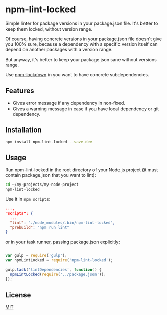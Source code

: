 npm-lint-locked
=========================

Simple linter for package versions in your package.json file. It's better to keep them locked, without version range.

Of course, having concrete versions in your package.json file doesn't give you 100% sure, because a dependency with a specific version itself can depend on another packages with a version range.

But anyway, it's better to keep your package.json sane without versions range.

Use [npm-lockdown](https://github.com/mozilla/npm-lockdown) in you want to have concrete subdependencies.

## Features

* Gives error message if any dependency in non-fixed.
* Gives a warning message in case if you have local dependency or git dependency.

## Installation

```bash
npm install npm-lint-locked --save-dev
```

## Usage

Run npm-lint-locked in the root directory of your Node.js project (it must contain package.json that you want to lint):

```bash
cd ~/my-projects/my-node-project
npm-lint-locked
```

Use it in `npm scripts`:

```json
...,
"scripts": {
  ...
  "lint": "./node_modules/.bin/npm-lint-locked",
  "prebuild": "npm run lint"
}
```

or in your task runner, passing package.json explicitly:

```js

var gulp = require('gulp');
var npmLintLocked = require('npm-lint-locked');

gulp.task('lintDependencies', function() {
  npmLintLocked(require('../package.json'));
});

```

## License

[MIT](LICENSE)
